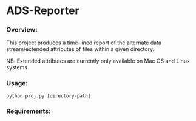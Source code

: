 # ADS-Reporter

### Overview:

This project produces a time-lined report of the alternate data stream/extended attributes of files within a given directory.

NB: Extended attributes are currently only available on Mac OS and Linux systems.

### Usage:

`python proj.py [directory-path]`

### Requirements:
